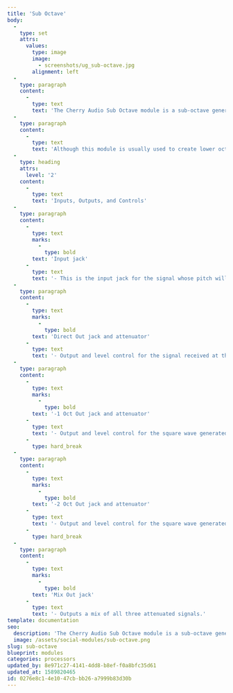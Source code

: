 ```yaml
---
title: 'Sub Octave'
body:
  -
    type: set
    attrs:
      values:
        type: image
        image:
          - screenshots/ug_sub-octave.jpg
        alignment: left
  -
    type: paragraph
    content:
      -
        type: text
        text: 'The Cherry Audio Sub Octave module is a sub-octave generator that tracks the pitch of an input signal and generates square waves one and two octaves below it. There are individual attenuators for each sub-octave as well as the direct input allowing you to create the perfect mix between the three signals. This module will instantly fatten up an oscillator and is a quick way to add some weight to your sounds!'
  -
    type: paragraph
    content:
      -
        type: text
        text: 'Although this module is usually used to create lower octaves of oscillators or audio signals, it is worth noting that it will also work on LFOs and can create some interesting patterns when mixing the two sub-octave square waves with the original.'
  -
    type: heading
    attrs:
      level: '2'
    content:
      -
        type: text
        text: 'Inputs, Outputs, and Controls'
  -
    type: paragraph
    content:
      -
        type: text
        marks:
          -
            type: bold
        text: 'Input jack'
      -
        type: text
        text: '- This is the input jack for the signal whose pitch will be tracked.'
  -
    type: paragraph
    content:
      -
        type: text
        marks:
          -
            type: bold
        text: 'Direct Out jack and attenuator'
      -
        type: text
        text: '- Output and level control for the signal received at the Input jack.'
  -
    type: paragraph
    content:
      -
        type: text
        marks:
          -
            type: bold
        text: '-1 Oct Out jack and attenuator'
      -
        type: text
        text: '- Output and level control for the square wave generated one octave below the input signal.'
      -
        type: hard_break
  -
    type: paragraph
    content:
      -
        type: text
        marks:
          -
            type: bold
        text: '-2 Oct Out jack and attenuator'
      -
        type: text
        text: '- Output and level control for the square wave generated two octaves below the input signal.'
      -
        type: hard_break
  -
    type: paragraph
    content:
      -
        type: text
        marks:
          -
            type: bold
        text: 'Mix Out jack'
      -
        type: text
        text: '- Outputs a mix of all three attenuated signals.'
template: documentation
seo:
  description: 'The Cherry Audio Sub Octave module is a sub-octave generator that tracks the pitch of an input signal and generates square waves one and two octaves below it.'
  image: /assets/social-modules/sub-octave.png
slug: sub-octave
blueprint: modules
categories: processors
updated_by: 8e971c27-4141-4dd8-b8ef-f0a8bfc35d61
updated_at: 1589820465
id: 0276e8c1-4e10-47cb-bb26-a7999b83d30b
---
```


